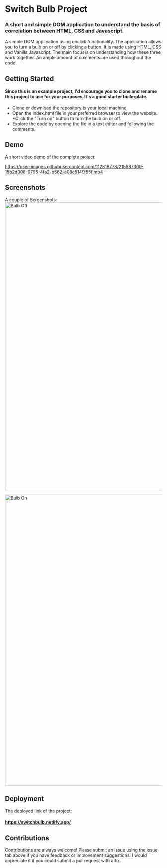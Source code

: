 # Switch Bulb Project

### A short and simple DOM application to understand the basis of correlation between HTML, CSS and Javascript. 

A simple DOM application using onclick functionality. The application allows you to turn a bulb on or off by clicking a button. It is made using HTML, CSS and Vanilla Javascript. The main focus is on understanding how these three work together. An ample amount of comments are used throughout the code. 


## Getting Started

#### Since this is an example project, I'd encourage you to clone and rename this project to use for your purposes. It's a good starter boilerplate.

* Clone or download the repository to your local machine.
* Open the index.html file in your preferred browser to view the website.
*Click the "Turn on" button to turn the bulb on or off.
* Explore the code by opening the file in a text editor and following the comments.






## Demo

A short video demo of the complete project:


https://user-images.githubusercontent.com/112818778/215687300-15b2d008-0795-4fa2-b562-a08e5149f55f.mp4






## Screenshots

A couple of Screenshots:
<img width="923" alt="Bulb Off" src="https://user-images.githubusercontent.com/112818778/215686868-d03e2eb4-9e4c-4d69-b28a-60afafc231c8.png">

<img width="933" alt="Bulb On" src="https://user-images.githubusercontent.com/112818778/215686905-f8f7476d-2625-47ef-9af8-38fb39e41626.png">


## Deployment

The deployed link of the project: 
#### https://switchbulb.netlify.app/

## Contributions

Contributions are always welcome! Please submit an issue using the issue tab above if you have feedback or improvement suggestions. I would appreciate it if you could submit a pull request with a fix.
